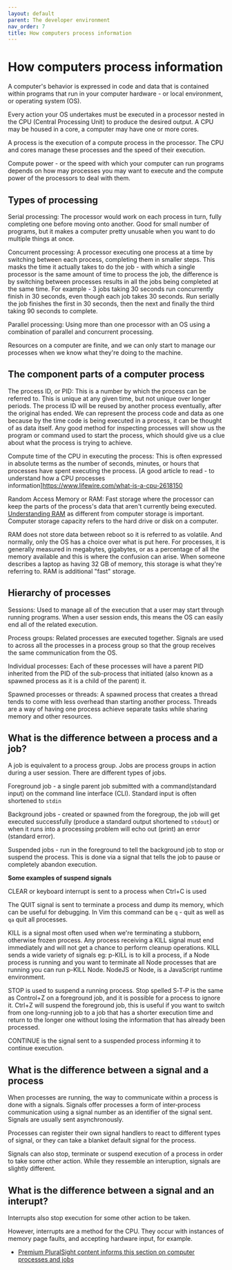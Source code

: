 ```yaml
---
layout: default
parent: The developer environment
nav_order: 7
title: How computers process information
---
```


# How computers process information

A computer's behavior is expressed in code and data that is contained within programs that run in your computer hardware - or local environment, or operating system (OS).
 
Every action your OS undertakes must be executed in a processor nested in the CPU (Central Processing Unit) to produce the desired output. A CPU may be housed in a core, a computer may have one or more cores. 

A process is the execution of a compute process in the processor. The CPU and cores manage these processes and the speed of their execution.

Compute power - or the speed with which your computer can run programs depends on how may processes you may want to execute and the compute power of the processors to deal with them. 

## Types of processing

Serial processing:  The processor would work on each process in turn, fully completing one before moving onto another. Good for small number of programs, but it makes a computer pretty unusable when you want to do multiple things at once. 

Concurrent processing: A processor executing one process at a time by switching between each process, completing them in smaller steps. This masks the time it actually takes to do the job - with which a single processor is the same amount of time to process the job, the difference is by switching between processes results in all the jobs being completed at the same time. For example - 3 jobs taking 30 seconds run concurrently finish in 30 seconds, even though each job takes 30 seconds. Run serially the job finishes the first in 30 seconds, then the next and finally the third taking 90 seconds to complete.

Parallel processing: Using more than one processor with an OS using a combination of parallel and concurrent processing.  

Resources on a computer are finite, and we can only start to manage our processes when we know what they're doing to the machine.

## The component parts of a computer process

 The process ID, or PID: This is a number by which the process can be referred to. This is unique at any given time, but not unique over longer periods. The process ID will be reused by another process eventually, after the original has ended. We can represent the process code and data as one because by the time code is being executed in a process, it can be thought of as data itself. Any good method for inspecting processes will show us the program or command used to start the process, which should give us a clue about what the process is trying to achieve. 
 
 Compute time of the CPU in executing the process: This is often expressed in absolute terms as the number of seconds, minutes, or hours that processes have spent executing the process. [A good article to read - to understand how a CPU processes information]https://www.lifewire.com/what-is-a-cpu-2618150

 Random Access Memory or RAM:  Fast storage where the processor can keep the parts of the process's data that aren't currently being executed. [Understanding RAM](https://www.crucial.com/articles/about-memory/support-what-does-computer-memory-do) as different from computer storage is important. Computer storage capacity refers to the hard drive or disk on a computer. 
 
 RAM does not store data between reboot so it is referred to as volatile. And normally, only the OS has a choice over what is put here. For processes, it is generally measured in megabytes, gigabytes, or as a percentage of all the memory available and this is where the confusion can arise. When someone describes a laptop as having 32 GB of memory, this storage is what they're referring to. RAM is additional "fast" storage.

 ## Hierarchy of processes

 Sessions: Used to manage all of the execution that a user may start through running programs. When a user session ends, this means the OS can easily end all of the related execution. 
 
 Process groups: Related processes are executed together. Signals are used to across all the processes in a process group so that the group receives the same communication from the OS. 
 
 Individual processes: Each of these processes will have a parent PID inherited from the PID of the sub-process that initiated (also known as a spawned process as it is a child of the parent) it. 
 
Spawned processes or threads: A spawned process that creates a thread tends to come with less overhead than starting another process. Threads are a way of having one process achieve separate tasks while sharing memory and other resources.

## What is the difference between a process and a job?

A job is equivalent to a process group. Jobs are process groups in action during a user session.
There are different types of jobs.

Foreground job - a single parent job submitted with a command(standard input) on the command line interface (CLI). Standard input is often shortened to `stdin` 

Background jobs  - created or spawned from the foregroup, the job will get executed successfully (produce a standard output shortened to `stdout`) or when it runs into a processing problem will echo out (print) an error (standard error).

Suspended jobs - run in the foreground to tell the background job to stop or suspend the process. This is done via a signal that tells the job to pause or completely abandon execution.

__Some examples of suspend signals__

CLEAR or keyboard interrupt is sent to a process when Ctrl+C is used

The QUIT signal is sent to terminate a process and dump its memory, which can be useful for debugging. In Vim this command can be `q` - quit as well as `qa` quit all processes. 

KILL is a signal most often used when we're terminating a stubborn, otherwise frozen process. Any process receiving a KILL signal must end immediately and will not get a chance to perform cleanup operations. KILL sends a wide variety of signals eg: p-KILL is to kill a process, if a Node process is running and you want to terminate all Node processes that are running you can run p-KILL Node. NodeJS or Node, is a JavaScript runtime environment.

STOP is used to suspend a running process. Stop spelled S‑T‑P is the same as Control+Z on a foreground job, and it is possible for a process to ignore it. Ctrl+Z will suspend the foreground job, this is useful if you want to switch from one long-running job to a job that has a shorter execution time and return to the longer one without losing the information that has already been processed.

CONTINUE is the signal sent to a suspended process informing it to continue execution. 


## What is the difference between a signal and a process
 
When processes are running, the way to communicate within a process is done with a signals.
Signals offer processes a form of inter‑process communication using a signal number as an identifier of the signal sent. Signals are usually sent asynchronously.
 
Processes can register their own signal handlers to react to different types of signal, or they can take a blanket default signal for the process. 
 
Signals can also stop, terminate or suspend execution of a process in order to take some other action. While they ressemble an interuption, signals are slightly different.

## What is the difference between a signal and an interupt?

Interrupts also stop execution for some other action to be taken. 

However, interrupts are a method for the CPU. They occur with instances of memory page faults, and accepting hardware input, for example. 

- [Premium PluralSight content informs this section on computer processes and jobs](https://app.pluralsight.com/library/courses/managing-jobs-processes-bash-z-shell/table-of-contents)
